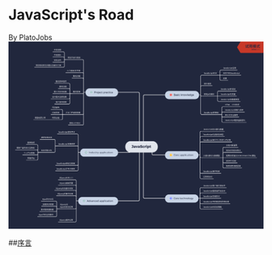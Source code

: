 # JavaScript's Road
By PlatoJobs
![](https://github.com/PlatoJobs/JavaScript-s-Road/blob/master/JavaScript.png)

##[序言](https://github.com/PlatoJobs/JavaScript-s-Road/blob/master/序言.md)
